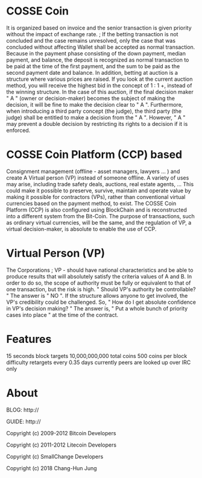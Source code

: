 # COSSE Coin
It is organized based on invoice and the senior transaction is given priority without the impact of exchange rate. ; If the betting transaction is not concluded and the case remains unresolved, only the case that was concluded without affecting Wallet shall be accepted as normal transaction. Because in the payment phase consisting of the down payment, median payment, and balance, the deposit is recognized as normal transaction to be paid at the time of the first payment, and the sum to be paid as the second payment date and balance. In addition, betting at auction is a structure where various prices are raised. If you look at the current auction method, you will receive the highest bid in the concept of 1 : 1 +, instead of the winning structure. In the case of this auction, if the final decision maker " A " (owner or decision-maker) becomes the subject of making the decision, it will be fine to make the decision clear to " A ". Furthermore, when introducing a third party concept (the judge), the third party (the judge) shall be entitled to make a decision from the " A ". However, " A " may prevent a double decision by restricting its rights to a decision if it is enforced.

# COSSE Coin Platform (CCP) based
Consignment management (offline - asset managers, lawyers ... ) and create A Virtual person (VP) instead of someone offline. A variety of uses may arise, including trade safety deals, auctions, real estate agents, ... This could make it possible to preserve, survive, maintain and operate value by making it possible for contractors (VPs), rather than conventional virtual currencies based on the payment method, to exist. The COSSE Coin Platform (CCP) is also configured using BlockChain and is reconstructed into a different system from the Bit-Coin. The purpose of transactions, such as ordinary virtual currencies, will be the same, and the regulation of VP, a virtual decision-maker, is absolute to enable the use of CCP.

# Virtual Person (VP)
The Corporations ; VP - should have national characteristics and be able to produce results that will absolutely satisfy the criteria values of A and B. In order to do so, the scope of authority must be fully or equivalent to that of one transaction, but the risk is high. " Should VP's authority be controllable? " The answer is " NO ". If the structure allows anyone to get involved, the VP's credibility could be challenged. So, " How do I get absolute confidence in VP's decision making? " The answer is, " Put a whole bunch of priority cases into place " at the time of the contract.

# Features
15 seconds block targets
10,000,000,000 total coins
500 coins per block
difficulty retargets every 0.35 days
currently peers are looked up over IRC only

# About
BLOG: http://

GUIDE: http://

Copyright (c) 2009-2012 Bitcoin Developers

Copyright (c) 2011-2012 Litecoin Developers

Copyright (c) SmallChange Developers

Copyright (c) 2018 Chang-Hun Jung
